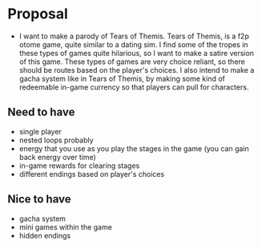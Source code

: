 # Proposal
- I want to make a parody of Tears of Themis. Tears of Themis, is a f2p otome game, quite similar to a dating sim. I find some of the tropes in these types of games quite hilarious, so I want to make a satire version of this game. These types of games are very choice reliant, so there should be routes based on the player's choices. I also intend to make a gacha system like in Tears of Themis, by making some kind of redeemable in-game currency so that players can pull for characters.

## Need to have
- single player
- nested loops probably
- energy that you use as you play the stages in the game (you can gain back energy over time)
- in-game rewards for clearing stages
- different endings based on player's choices

## Nice to have
- gacha system
- mini games within the game
- hidden endings